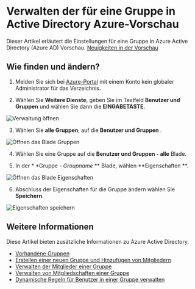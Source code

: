 <properties
    pageTitle="Verwalten der für eine Gruppe in Active Directory Azure Vorschau | Microsoft Azure"
    description="Die Eigenschaften und andere Einstellungen für eine Gruppe in Azure Active Directory bearbeiten"
    services="active-directory"
    documentationCenter=""
    authors="curtand"
    manager="femila"
    editor=""/>

<tags
    ms.service="active-directory"
    ms.workload="identity"
    ms.tgt_pltfrm="na"
    ms.devlang="na"
    ms.topic="article"
    ms.date="09/12/2016"
    ms.author="curtand"/>


# <a name="manage-the-settings-for-a-group-in-azure-active-directory-preview"></a>Verwalten der für eine Gruppe in Active Directory Azure-Vorschau

Dieser Artikel erläutert die Einstellungen für eine Gruppe in Azure Active Directory (Azure AD) Vorschau. [Neuigkeiten in der Vorschau](active-directory-preview-explainer.md)

## <a name="how-do-i-find-and-change-the-settings"></a>Wie finden und ändern?

1.  Melden Sie sich bei [Azure-Portal](https://portal.azure.com) mit einem Konto kein globaler Administrator für das Verzeichnis.

2.  Wählen Sie **Weitere Dienste**, geben Sie im Textfeld **Benutzer und Gruppen** und wählen Sie dann die **EINGABETASTE**.

  ![Verwaltung öffnen](./media/active-directory-groups-settings-azure-portal/search-user-management.png)

3.  Wählen Sie **alle Gruppen**, auf die **Benutzer und Gruppen** .

  ![Öffnen das Blade Gruppen](./media/active-directory-groups-settings-azure-portal/view-groups-blade.png)

4. Wählen Sie eine Gruppe auf die **Benutzer und Gruppen - alle** Blade.

5. In der * *Gruppe - *Groupname* ** Blade, wählen **Eigenschaften **.

  ![Öffnen das Blade Eigenschaften](./media/active-directory-groups-settings-azure-portal/select-group-properties.png)

6. Abschluss der Eigenschaften für die Gruppe ändern wählen Sie **Speichern**.    

  ![Eigenschaften speichern](./media/active-directory-groups-settings-azure-portal/save-group-properties.png)


## <a name="additional-information"></a>Weitere Informationen

Diese Artikel bieten zusätzliche Informationen zu Azure Active Directory.

* [Vorhandene Gruppen](active-directory-groups-view-azure-portal.md)
* [Erstellen einer neuen Gruppe und Hinzufügen von Mitgliedern](active-directory-groups-create-azure-portal.md)
* [Verwalten der Mitglieder einer Gruppe](active-directory-groups-members-azure-portal.md)
* [Verwalten von Mitgliedschaften einer Gruppe](active-directory-groups-membership-azure-portal.md)
* [Dynamische Regeln für Benutzer in einer Gruppe verwalten](active-directory-groups-dynamic-membership-azure-portal.md)
